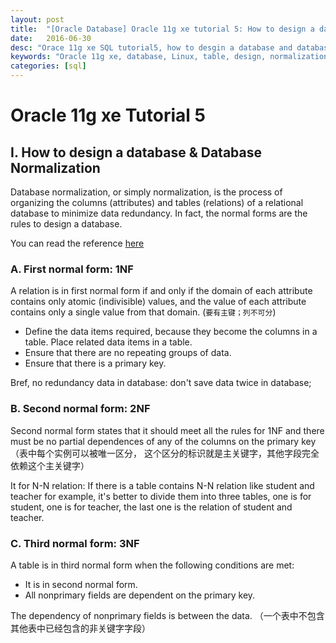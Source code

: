 ```yaml
---
layout: post
title:  "[Oracle Database] Oracle 11g xe tutorial 5: How to design a database and normalization"
date:   2016-06-30
desc: "Orace 11g xe SQL tutorial5, how to desgin a database and database normalization"
keywords: "Oracle 11g xe, database, Linux, table, design, normalization, 1NF, 2NF, 3NF, SQL"
categories: [sql]
---
```

# Oracle 11g xe Tutorial 5


## I. How to design a database & Database Normalization

Database normalization, or simply normalization, is the process of organizing the columns (attributes) and tables (relations) of a relational database to minimize data redundancy. In fact, the normal forms are the rules to design a  database.

You can read the reference [here](http://www.blogjava.net/xzclog/archive/2009/01/04/249711.html)


### A. First normal form: 1NF

A relation is in first normal form if and only if the domain of each attribute contains only atomic (indivisible) values, and the value of each attribute contains only a single value from that domain. (```要有主键；列不可分```)

-	Define the data items required, because they become the columns in a table. Place related data items in a table.
-	Ensure that there are no repeating groups of data.
-	Ensure that there is a primary key.


Bref, no redundancy data in database: don't save data twice in database;

### B. Second normal form: 2NF

Second normal form states that it should meet all the rules for 1NF and there must be no partial dependences of any of the columns on the primary key （表中每个实例可以被唯一区分， 这个区分的标识就是主关键字，其他字段完全依赖这个主关键字）

It for N-N relation: If there is a table contains N-N relation like student and teacher for example, it's better to divide them into three tables, one is for student, one is for teacher, the last one is the relation of student and teacher.

### C. Third normal form: 3NF

A table is in third normal form when the following conditions are met:

-	It is in second normal form.
-	All nonprimary fields are dependent on the primary key.

The dependency of nonprimary fields is between the data. （一个表中不包含其他表中已经包含的非关键字字段）



